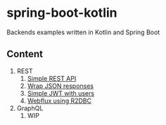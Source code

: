 # spring-boot-kotlin
Backends examples written in Kotlin and Spring Boot

## Content

1. REST
   1. [Simple REST API](rest)
   2. [Wrap JSON responses](rest-json-wrapper)
   3. [Simple JWT with users](rest-jwt-jpa)
   4. [Webflux using R2DBC](rest-r2dbc-flyway)
2. GraphQL
    1. WIP
